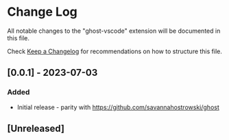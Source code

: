 # Change Log

All notable changes to the "ghost-vscode" extension will be documented in this file.

Check [Keep a Changelog](http://keepachangelog.com/) for recommendations on how to structure this file.

## [0.0.1] - 2023-07-03
### Added
- Initial release - parity with https://github.com/savannahostrowski/ghost

## [Unreleased]
